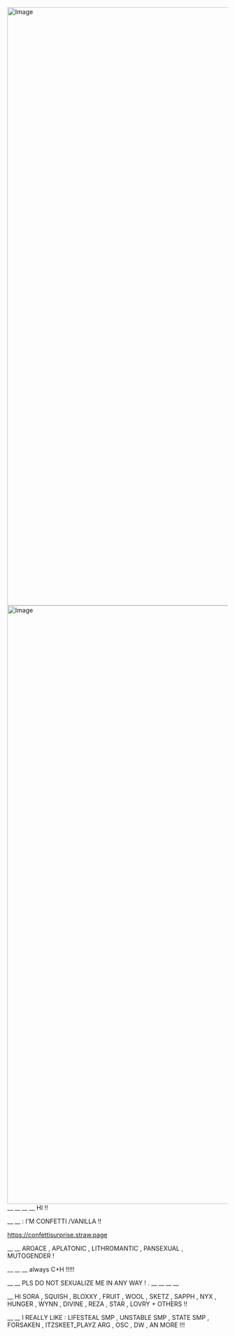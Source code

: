 <img width="2182" height="1368" alt="Image" src="https://github.com/user-attachments/assets/5c21d4dd-4f8f-474a-8c61-411fb933b705" />
 <img width="2182" height="1368" alt="Image" src="https://github.com/user-attachments/assets/1122e650-4097-4b38-b993-a66a254abed0" />
 __ __ __ __ HI !! 
  
   __  __ : I'M CONFETTI /VANILLA !! 
   
https://confettisurprise.straw.page

__  __  AROACE , APLATONIC , LITHROMANTIC , PANSEXUAL , MUTOGENDER ! 

__ __ __ always C+H !!!!! 

__  __ PLS DO NOT SEXUALIZE ME IN ANY WAY ! . __ __ __ __

__ HI SORA , SQUISH , BLOXXY , FRUIT , WOOL , SKETZ , SAPPH , NYX , HUNGER , WYNN , DIVINE , REZA , STAR , LOVRY + OTHERS !! 

__  __ I REALLY LIKE : LIFESTEAL SMP , UNSTABLE SMP , STATE SMP , FORSAKEN , ITZSKEET_PLAYZ ARG , OSC , DW , AN MORE !!! 
